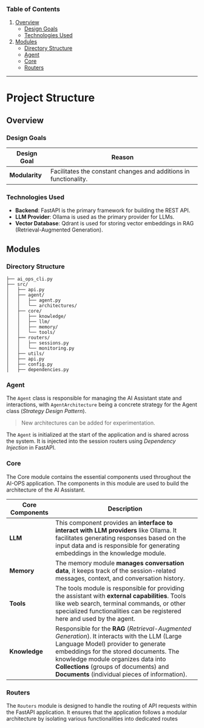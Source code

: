 ### Table of Contents

1. [Overview](#overview)
    - [Design Goals](#design-goals)
    - [Technologies Used](#technologies-used)
2. [Modules](#modules)
    - [Directory Structure](#directory-structure)
    - [Agent](#agent)
    - [Core](#core)
    - [Routers](#routers)


---
# Project Structure

## Overview

### Design Goals

| Design Goal    | Reason                                                           |
|----------------|------------------------------------------------------------------|
| **Modularity** | Facilitates the constant changes and additions in functionality. |

### Technologies Used

- **Backend**: FastAPI is the primary framework for building the REST API.
- **LLM Provider**: Ollama is used as the primary provider for LLMs.
- **Vector Database**: Qdrant is used for storing vector embeddings in RAG (Retrieval-Augmented Generation).
<!-- - Monitoring: Prometheus can be integrated for monitoring purposes. -->

## Modules

### Directory Structure

```
├── ai_ops_cli.py                  
├── src/
│   ├── api.py                     
│   ├── agent/
│   │   ├── agent.py               
│   │   └── architectures/
│   ├── core/
│   │   ├── knowledge/
│   │   ├── llm/
│   │   ├── memory/
│   │   └── tools/
│   ├── routers/
│   │   ├── sessions.py         
│   │   └── monitoring.py      
│   ├── utils/
│   ├── api.py             
│   ├── config.py 
│   ├── dependencies.py 
```

### Agent

The `Agent` class is responsible for managing the AI Assistant state and interactions, with `AgentArchitecture` being a
concrete strategy for the Agent class (*Strategy Design Pattern*). 
> New architectures can be added for experimentation.

The `Agent` is initialized at the start of the application and is shared across the system. It is injected into the 
session routers using *Dependency Injection* in FastAPI.

### Core

The Core module contains the essential components used throughout the AI-OPS application. The components in this module are 
used to build the architecture of the AI Assistant.

| Core Components | Description                                                                                                                                                                                                                                                                                                     | 
|-----------------|-----------------------------------------------------------------------------------------------------------------------------------------------------------------------------------------------------------------------------------------------------------------------------------------------------------------|
| **LLM**         | This component provides an **interface to interact with LLM providers** like Ollama. It facilitates generating responses based on the input data and is responsible for generating embeddings in the knowledge module.                                                                                          |
| **Memory**      | The memory module **manages conversation data**, it keeps track of the session-related messages, context, and conversation history.                                                                                                                                                                             | 
| **Tools**       | The tools module is responsible for providing the assistant with **external capabilities**. Tools like web search, terminal commands, or other specialized functionalities can be registered here and used by the agent.                                                                                        |
| **Knowledge**   | Responsible for the **RAG** (*Retrieval-Augmented Generation*). It interacts with the LLM (Large Language Model) provider to generate embeddings for the stored documents. The knowledge module organizes data into **Collections** (groups of documents) and **Documents** (individual pieces of information). |

### Routers

The `Routers` module is designed to handle the routing of API requests within the FastAPI application. 
It ensures that the application follows a modular architecture by isolating various functionalities into dedicated routes
